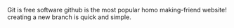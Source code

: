 Git is free software
github is the most popular homo making-friend website!
creating a new branch is quick and simple.
